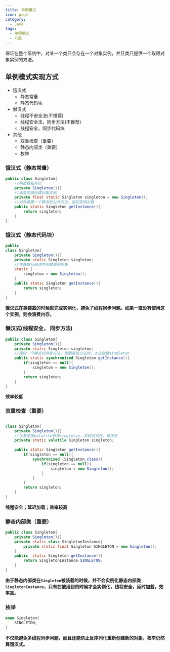 ```yaml
---
title: 单例模式
icon: page
category:
  - Java
tags:
  - 单例模式
  - 八股
---
```


保证在整个系统中，对某一个类只会存在一个对象实例，并且类只提供一个取得对象实例的方法。
<!-- more -->
## 单例模式实现方式

- 饿汉式
  - 静态常量
  - 静态代码块
- 懒汉式
  - 线程不安全法(不推荐)
  - 线程安全法，同步方法(不推荐)
  - 线程安全，同步代码块
- 其他
  - 双重检查（重要）
  - 静态内部类（重要）
  - 枚举

### 饿汉式（静态常量）

```java
public class Singleton{
    //构造器私有化
    private Singleton(){}
    //本类内部创建对象实例
    private final static Singleton singleton = new Singleton();
    //对外暴露一个静态的公共方法，返回实例对象
    public static Singleton getInstance(){
        return singleton;
    }
}
```

### 饿汉式（静态代码块）

```java
public 
class Singleton{
    private Singleton(){}
    private static Singleton singleton;
    //在静态代码块中创建单例对象
    static {
        singleton = new Singleton();
    }
    public static Singleton getInstance(){
        return singleton;
    }
}
```

**饿汉式在类装载的时候就完成实例化，避免了线程同步问题。如果一直没有使用这个实例，则会浪费内存。**

### 懒汉式(线程安全， 同步方法)

```java
public class Singleton{
    private Singleton(){}
    private static Singleton singleton;
    //提供一个静态的共有方法，当使用该方法时，才去创建singleton
    public static synchronized Singleton getInstance(){
        if(singleton == null){
            singleton = new Singleton();
        }
        return singleton;
    }
}
```

**效率较低**

### 双重检查（重要）

```java

class Singleton{
    private Singleton(){}
    //注意使用volatile修饰singleton，实现可见性，有序性
    private static volatile Singleton singleton;
    
    public static Singleton getInstance(){
        if(singleton == null){
            synchronized (Singleton.class){
                if(singleton == null){
                    singleton = new Singleton();
                }
            }
        }
        return singleton;
    }
}
```

**线程安全；延迟加载；效率较高**

### 静态内部类（重要）

```java
public class Singleton{
    private Singleton(){}
    private static class SingletonInstance{
        private static final Singleton SINGLETON = new Singleton();
    }
    public  static Singleton getInstance(){
        return SingletonInstance.SINGLETON;
    }
}
```

**由于静态内部类在`Singleton`被装载的时候，并不会实例化静态内部类`SingletonInstance`，只有在被用到的时候才会实例化，线程安全，延时加载，效率高。**

### 枚举

```java
enum Singleton{
	SINGLETON;
}
```

**不仅能避免多线程同步问题，而且还能防止反序列化重新创建新的对象，枚举仍然算饿汉式。**
